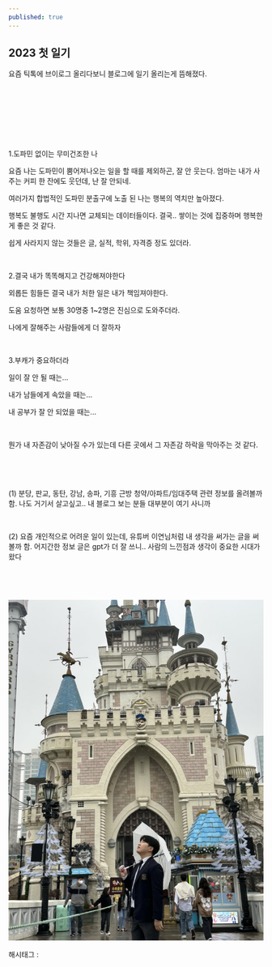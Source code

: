 ```yaml
---
published: true
---
```

## 2023 첫 일기

요즘 틱톡에 브이로그 올리다보니 블로그에 일기 올리는게 뜸해졌다.

​

​

​

​

1.도파민 없이는 무미건조한 나

요즘 나는 도파민이 뿜어져나오는 일을 할 때를 제외하곤, 잘 안 웃는다. 엄마는 내가 사주는 커피 한 잔에도 웃던데, 난 잘 안되네.

여러가지 합법적인 도파민 분출구에 노출 된 나는 행복의 역치만 높아졌다.

행복도 불행도 시간 지나면 교체되는 데이터들이다. 결국.. 쌓이는 것에 집중하며 행복한게 좋은 것 같다.

쉽게 사라지지 않는 것들은 글, 실적, 학위, 자격증 정도 있더라.

​

2.결국 내가 똑똑해지고 건강해져야한다

외롭든 힘들든 결국 내가 처한 일은 내가 책임져야한다.

도움 요청하면 보통 30명중 1~2명은 진심으로 도와주더라.

나에게 잘해주는 사람들에게 더 잘하자

​

3.부캐가 중요하더라

일이 잘 안 될 때는…

내가 남들에게 속았을 때는...

내 공부가 잘 안 되었을 때는...

​

뭔가 내 자존감이 낮아질 수가 있는데 다른 곳에서 그 자존감 하락을 막아주는 것 같다.

​

​

(1) 분당, 판교, 동탄, 강남, 송파, 기흥 근방 청약/아파트/임대주택 관련 정보를 올려볼까 함. 나도 거기서 살고싶고.. 내 블로그 보는 분들 대부분이 여기 사니까

​

(2) 요즘 개인적으로 어려운 일이 있는데, 유튜버 이연님처럼 내 생각을 써가는 글을 써볼까 함. 어지간한 정보 글은 gpt가 더 잘 쓰니.. 사람의 느낀점과 생각이 중요한 시대가 왔다

​

​

![0](/assets/img/223002491477/0.png)

 해시태그 : 